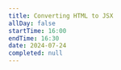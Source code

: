 ```yaml
---
title: Converting HTML to JSX
allDay: false
startTime: 16:00
endTime: 16:30
date: 2024-07-24
completed: null
---
```

